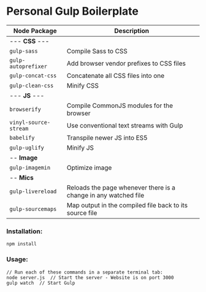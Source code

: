 # Personal Gulp Boilerplate
Node Package | Description
------------ | -------------
--- **CSS** --- |
`gulp-sass` | Compile Sass to CSS
`gulp-autoprefixer` | Add browser vendor prefixes to CSS files
`gulp-concat-css` | Concatenate all CSS files into one
`gulp-clean-css` | Minify CSS
--- **JS** --- |
`browserify` | Compile CommonJS modules for the browser
`vinyl-source-stream` | Use conventional text streams with Gulp
`babelify` | Transpile newer JS into ES5
`gulp-uglify` | Minify JS
-- **Image** |
`gulp-imagemin` | Optimize image
-- **Mics** |
`gulp-livereload` | Reloads the page whenever there is a change in any watched file
`gulp-sourcemaps` | Map output in the compiled file back to its source file


### Installation:
```
npm install
```
### Usage:
```
// Run each of these commands in a separate terminal tab:
node server.js  // Start the server - Website is on port 3000
gulp watch  // Start Gulp
```
